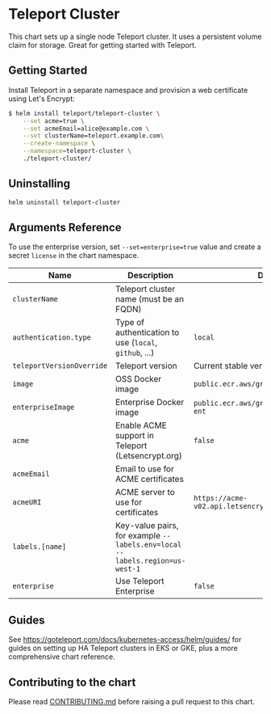 # Teleport Cluster

This chart sets up a single node Teleport cluster.
It uses a persistent volume claim for storage.
Great for getting started with Teleport.

## Getting Started

Install Teleport in a separate namespace and provision a web certificate using
Let's Encrypt:

```bash
$ helm install teleport/teleport-cluster \
    --set acme=true \
    --set acmeEmail=alice@example.com \
    --set clusterName=teleport.example.com\
    --create-namespace \
    --namespace=teleport-cluster \
    ./teleport-cluster/
```

## Uninstalling

```bash
helm uninstall teleport-cluster
```

## Arguments Reference

To use the enterprise version, set `--set=enterprise=true` value and create a
secret `license` in the chart namespace.

| Name                       | Description                                                                 | Default                                          | Required |
|----------------------------|-----------------------------------------------------------------------------|--------------------------------------------------|----------|
| `clusterName`              | Teleport cluster name (must be an FQDN)                                     |                                                  | yes      |
| `authentication.type`      | Type of authentication to use (`local`, `github`, ...)                      | `local`                                          | no       |
| `teleportVersionOverride`  | Teleport version                                                            | Current stable version                           | no       |
| `image`                    | OSS Docker image                                                            | `public.ecr.aws/gravitational/teleport`                 | no       |
| `enterpriseImage`          | Enterprise Docker image                                                     | `public.ecr.aws/gravitational/teleport-ent`             | no       |
| `acme`                     | Enable ACME support in Teleport (Letsencrypt.org)                           | `false`                                          | no       |
| `acmeEmail`                | Email to use for ACME certificates                                          |                                                  | no       |
| `acmeURI`                  | ACME server to use for certificates                                         | `https://acme-v02.api.letsencrypt.org/directory` | no       |
| `labels.[name]`            | Key-value pairs, for example `--labels.env=local --labels.region=us-west-1` |                                                  | no       |
| `enterprise`               | Use Teleport Enterprise                                                     | `false`                                          | no       |

## Guides

See https://goteleport.com/docs/kubernetes-access/helm/guides/ for guides on setting up HA Teleport clusters
in EKS or GKE, plus a more comprehensive chart reference.

## Contributing to the chart

Please read [CONTRIBUTING.md](../CONTRIBUTING.md) before raising a pull request to this chart.
